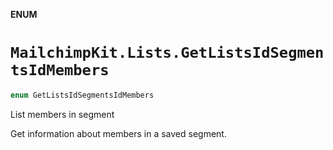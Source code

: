 **ENUM**

# `MailchimpKit.Lists.GetListsIdSegmentsIdMembers`

```swift
enum GetListsIdSegmentsIdMembers
```

List members in segment

Get information about members in a saved segment.

